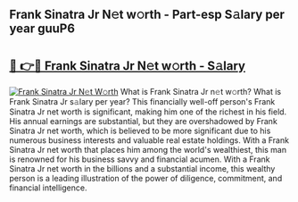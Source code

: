 ## Frank Sinatra Jr N𝚎t w𝚘rth - Part-esp S𝚊lary per year guuP6

# <h2><a href="http://gc1o88y.nevu.top/?p=Frank+Sinatra+Jr">🔗 👉🔴 Frank Sinatra Jr N𝚎t w𝚘rth - S𝚊lary</a></h2>

[![Frank Sinatra Jr N𝚎t W𝚘rth](https://i.imgur.com/Oavwk0R.jpeg)](http://gc1o88y.nevu.top/?p=Frank+Sinatra+Jr)
What is Frank Sinatra Jr n𝚎t w𝚘rth? What is Frank Sinatra Jr s𝚊lary per year?
This financially well-off person's Frank Sinatra Jr net worth is significant, making him one of the richest in his field. His annual earnings are substantial, but they are overshadowed by Frank Sinatra Jr net worth, which is believed to be more significant due to his numerous business interests and valuable real estate holdings. With a Frank Sinatra Jr net worth that places him among the world's wealthiest, this man is renowned for his business savvy and financial acumen. With a Frank Sinatra Jr net worth in the billions and a substantial income, this wealthy person is a leading illustration of the power of diligence, commitment, and financial intelligence.
